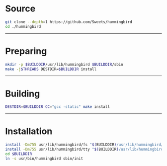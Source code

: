 # Source

```sh
git clone --depth=1 https://github.com/Sweets/hummingbird
cd ./hummingbird
```

---

# Preparing

```sh
mkdir -p $BUILDDIR/usr/lib/hummingbird $BUILDDIR/sbin
make -j$THREADS DESTDIR=$BUILDDIR install
```

---

# Building

```sh
DESTDIR=$BUILDDIR CC="gcc -static" make install
```

---

# Installation

```sh
install -Dm755 usr/lib/hummingbird/fs "$(BUILDDIR)/usr/lib/hummingbird/fs"
install -Dm755 usr/lib/hummingbird/tty "$(BUILDDIR)/usr/lib/hummingbird/tty"
cd $BUILDDIR
ln -s usr/bin/hummingbird sbin/init
```
